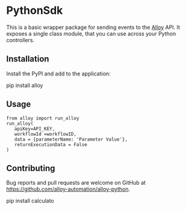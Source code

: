 # PythonSdk
This is a basic wrapper package for sending events to the [Alloy](https://runalloy.com/) API. It exposes a single class module, that you can use across your Python controllers.

## Installation

Install the PyPI and add to the application:

pip install alloy


## Usage
```
from alloy import run_alloy
run_alloy(
   apiKey=API_KEY,
   workflowId =workflowID,
   data = {parameterName: 'Parameter Value'},
   returnExecutionData = False
)
```

## Contributing
Bug reports and pull requests are welcome on GitHub at https://github.com/alloy-automation/alloy-python.

pip install calculato
